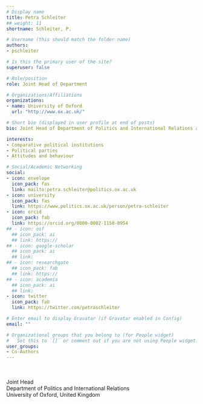 ```yaml
---
# Display name
title: Petra Schleiter
## weight: 11
shortname: Schleiter, P.

# Username (this should match the folder name)
authors:
- pschleiter

# Is this the primary user of the site?
superuser: false

# Role/position
role: Joint Head of Department

# Organizations/Affiliations
organizations:
- name: University of Oxford
  url: "http://www.ox.ac.uk/"

# Short bio (displayed in user profile at end of posts)
bio: Joint Head of Department of Politics and International Relations and Professor of Comparative Politics at the University of Oxford, United Kingdom.

interests:
- Comparative political institutions
- Political parties
- Attitudes and behaviour

# Social/Academic Networking
social:
- icon: envelope
  icon_pack: fas
  link: mailto:petra.schleiter@politics.ox.ac.uk
- icon: university
  icon_pack: fas
  link: https://www.politics.ox.ac.uk/person/petra-schleiter
- icon: orcid
  icon_pack: fab
  link: https://orcid.org/0000-0002-1150-0954
## - icon: osf
  ## icon_pack: ai
  ## link: https://
## - icon: google-scholar
  ## icon_pack: ai
  ## link:
## - icon: researchgate
  ## icon_pack: fab
  ## link: https://
## - icon: academia
  ## icon_pack: ai
  ## link:
- icon: twitter
  icon_pack: fab
  link: https://twitter.com/petraschleiter

# Enter email to display Gravatar (if Gravatar enabled in Config)
email: ""

# Organizational groups that you belong to (for People widget)
#   Set this to `[]` or comment out if you are not using People widget.
user_groups:
- Co-Authors
---
```


\
\
Joint Head \
Department of Politics and International Relations \
University of Oxford, United Kingdom
